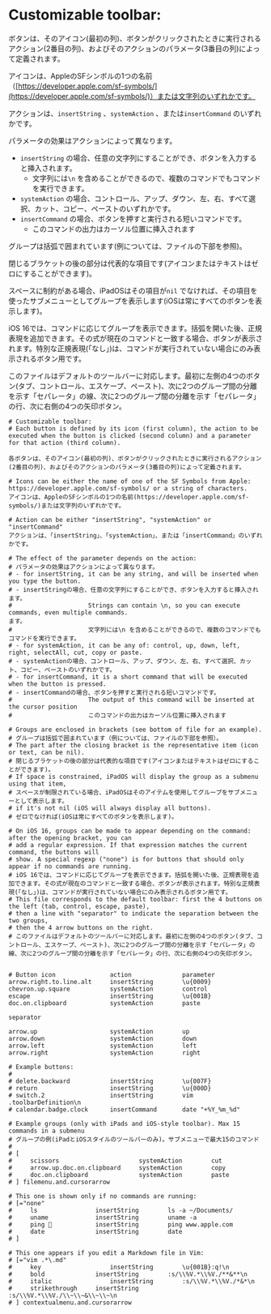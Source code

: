 # Customizable toolbar: 

ボタンは、そのアイコン(最初の列)、ボタンがクリックされたときに実行されるアクション(2番目の列)、およびそのアクションのパラメータ(3番目の列)によって定義されます。


アイコンは、AppleのSFシンボルの1つの名前（[https://developer.apple.com/sf-symbols/](https://developer.apple.com/sf-symbols/)）または文字列のいずれかです。


アクションは、`insertString` 、`systemAction` 、または`insertCommand` のいずれかです。



パラメータの効果はアクションによって異なります。

- `insertString` の場合、任意の文字列にすることができ、ボタンを入力すると挿入されます。
  - 文字列には`\n`  を含めることができるので、複数のコマンドでもコマンドを実行できます。
- `systemAction` の場合、コントロール、アップ、ダウン、左、右、すべて選択、カット、コピー、ペーストのいずれかです。
- `insertCommand` の場合、ボタンを押すと実行される短いコマンドです。
  - このコマンドの出力はカーソル位置に挿入されます


グループは括弧で囲まれています(例については、ファイルの下部を参照)。


閉じるブラケットの後の部分は代表的な項目です(アイコンまたはテキストはゼロにすることができます)。


スペースに制約がある場合、iPadOSはその項目が`nil` でなければ、その項目を使ったサブメニューとしてグループを表示します(iOSは常にすべてのボタンを表示します)。


iOS 16では、コマンドに応じてグループを表示できます。括弧を開いた後、正規表現を追加できます。その式が現在のコマンドと一致する場合、ボタンが表示されます。特別な正規表現(「なし」)は、コマンドが実行されていない場合にのみ表示されるボタン用です。


このファイルはデフォルトのツールバーに対応します。最初に左側の4つのボタン(タブ、コントロール、エスケープ、ペースト)、次に2つのグループ間の分離を示す「セパレータ」の線、次に2つのグループ間の分離を示す「セパレータ」の行、次に右側の4つの矢印ボタン。



```
# Customizable toolbar: 
# Each button is defined by its icon (first column), the action to be executed when the button is clicked (second column) and a parameter for that action (third column).

各ボタンは、そのアイコン(最初の列)、ボタンがクリックされたときに実行されるアクション(2番目の列)、およびそのアクションのパラメータ(3番目の列)によって定義されます。

# Icons can be either the name of one of the SF Symbols from Apple: https://developer.apple.com/sf-symbols/ or a string of characters.
アイコンは、AppleのSFシンボルの1つの名前(https://developer.apple.com/sf-symbols/)または文字列のいずれかです。

# Action can be either "insertString", "systemAction" or "insertCommand"
アクションは、「insertString」、「systemAction」、または「insertCommand」のいずれかです。

# The effect of the parameter depends on the action:
# パラメータの効果はアクションによって異なります。
# - for insertString, it can be any string, and will be inserted when you type the button. 
# - insertStringの場合、任意の文字列にすることができ、ボタンを入力すると挿入されます。
#					  Strings can contain \n, so you can execute commands, even multiple commands.
ます。
#					  文字列には\n を含めることができるので、複数のコマンドでもコマンドを実行できます。
# - for systemAction, it can be any of: control, up, down, left, right, selectAll, cut, copy or paste.
# - systemActionの場合、コントロール、アップ、ダウン、左、右、すべて選択、カット、コピー、ペーストのいずれかです。
# - for insertCommand, it is a short command that will be executed when the button is pressed. 
# - insertCommandの場合、ボタンを押すと実行される短いコマンドです。
#					  The output of this command will be inserted at the cursor position
#					  このコマンドの出力はカーソル位置に挿入されます

# Groups are enclosed in brackets (see bottom of file for an example). 
# グループは括弧で囲まれています（例については、ファイルの下部を参照）。
# The part after the closing bracket is the representative item (icon or text, can be nil). 
# 閉じるブラケットの後の部分は代表的な項目です(アイコンまたはテキストはゼロにすることができます)。
# If space is constrained, iPadOS will display the group as a submenu using that item,
# スペースが制限されている場合、iPadOSはそのアイテムを使用してグループをサブメニューとして表示します。
# if it's not nil (iOS will always display all buttons). 
# ゼロでなければ(iOSは常にすべてのボタンを表示します)。

# On iOS 16, groups can be made to appear depending on the command: after the opening bracket, you can
# add a regular expression. If that expression matches the current command, the buttons will 
# show. A special regexp ("none") is for buttons that should only appear if no commands are running.
# iOS 16では、コマンドに応じてグループを表示できます。括弧を開いた後、正規表現を追加できます。その式が現在のコマンドと一致する場合、ボタンが表示されます。特別な正規表現(「なし」)は、コマンドが実行されていない場合にのみ表示されるボタン用です。
# This file corresponds to the default toolbar: first the 4 buttons on the left (tab, control, escape, paste), 
# then a line with "separator" to indicate the separation between the two groups, 
# then the 4 arrow buttons on the right.
# このファイルはデフォルトのツールバーに対応します。最初に左側の4つのボタン(タブ、コントロール、エスケープ、ペースト)、次に2つのグループ間の分離を示す「セパレータ」の線、次に2つのグループ間の分離を示す「セパレータ」の行、次に右側の4つの矢印ボタン。


# Button icon				action				parameter
arrow.right.to.line.alt		insertString		\u{0009}
chevron.up.square			systemAction		control
escape						insertString		\u{001B}
doc.on.clipboard			systemAction		paste

separator

arrow.up					systemAction		up
arrow.down					systemAction		down
arrow.left					systemAction		left
arrow.right					systemAction		right

# Example buttons:
#
# delete.backward           insertString        \u{007F}
# return                    insertString        \u{000D}
# switch.2					insertString		vim .toolbarDefinition\n
# calendar.badge.clock		insertCommand		date "+%Y_%m_%d"

# Example groups (only with iPads and iOS-style toolbar). Max 15 commands in a submenu
# グループの例(iPadとiOSスタイルのツールバーのみ)。サブメニューで最大15のコマンド
# 
# [
#     scissors						systemAction		cut
#     arrow.up.doc.on.clipboard		systemAction		copy
#     doc.on.clipboard				systemAction		paste
# ] filemenu.and.cursorarrow

# This one is shown only if no commands are running:
# [="none"
#     ls				insertString		ls -a ~/Documents/
#     uname				insertString		uname -a
#     ping 🍎			insertString		ping www.apple.com
#     date				insertString		date
# ]

# This one appears if you edit a Markdown file in Vim:
# [="vim .*\.md"
#     key					insertString		\u{001B}:q!\n
#     bold				insertString		:s/\\%V.*\\%V./**&**\n
#     italic				insertString		:s/\\%V.*\\%V./*&*\n
#     strikethrough		insertString		:s/\\%V.*\\%V./\\~\\~&\\~\\~\n
# ] contextualmenu.and.cursorarrow
```

